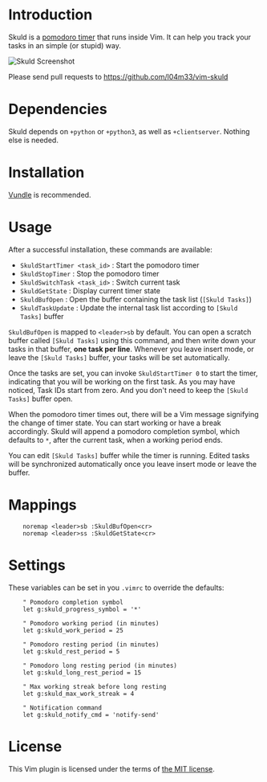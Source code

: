 Introduction
============

Skuld is a [pomodoro timer][1] that runs inside Vim. It can help you track
your tasks in an simple (or stupid) way.

![Skuld Screenshot](https://raw.github.com/l04m33/img/master/vim-skuld-screenshot.png)

Please send pull requests to https://github.com/l04m33/vim-skuld

[1]: http://en.wikipedia.org/wiki/Pomodoro_technique

Dependencies
============

Skuld depends on `+python` or `+python3`, as well as `+clientserver`.
Nothing else is needed.

Installation
============

[Vundle][2] is recommended.

[2]: https://github.com/gmarik/vundle

Usage
=====

After a successful installation, these commands are available:

- `SkuldStartTimer <task_id>`   : Start the pomodoro timer
- `SkuldStopTimer`              : Stop the pomodoro timer
- `SkuldSwitchTask <task_id>`   : Switch current task
- `SkuldGetState`               : Display current timer state
- `SkuldBufOpen`                : Open the buffer containing the task list (`[Skuld Tasks]`)
- `SkuldTaskUpdate`             : Update the internal task list according to `[Skuld Tasks]` buffer

`SkuldBufOpen` is mapped to `<leader>sb` by default. You can open a scratch
buffer called `[Skuld Tasks]` using this command, and then write down your
tasks in that buffer, **one task per line**. Whenever you leave insert mode,
or leave the `[Skuld Tasks]` buffer, your tasks will be set automatically.

Once the tasks are set, you can invoke `SkuldStartTimer 0` to start the
timer, indicating that you will be working on the first task. As you may
have noticed, Task IDs start from zero. And you don't need to keep the 
`[Skuld Tasks]` buffer open.

When the pomodoro timer times out, there will be a Vim message signifying
the change of timer state. You can start working or have a break
accordingly. Skuld will append a pomodoro completion symbol, which defaults
to `*`, after the current task, when a working period ends.

You can edit `[Skuld Tasks]` buffer while the timer is running. Edited
tasks will be synchronized automatically once you leave insert mode or
leave the buffer.

Mappings
========

```VimL
    noremap <leader>sb :SkuldBufOpen<cr>
    noremap <leader>ss :SkuldGetState<cr>
```

Settings
========

These variables can be set in you `.vimrc` to override the defaults:

```VimL
    " Pomodoro completion symbol
    let g:skuld_progress_symbol = '*'

    " Pomodoro working period (in minutes)
    let g:skuld_work_period = 25

    " Pomodoro resting period (in minutes)
    let g:skuld_rest_period = 5

    " Pomodoro long resting period (in minutes)
    let g:skuld_long_rest_period = 15

    " Max working streak before long resting
    let g:skuld_max_work_streak = 4

    " Notification command
    let g:skuld_notify_cmd = 'notify-send'
```

License
=======

This Vim plugin is licensed under the terms of [the MIT license][3].

[3]: http://l04m33.mit-license.org/

